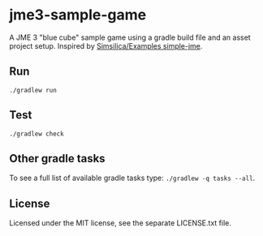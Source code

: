 # jme3-sample-game

A JME 3 "blue cube" sample game using a gradle build file and an asset project setup. Inspired by [Simsilica/Examples simple-jme](https://github.com/Simsilica/Examples/tree/master/simple-jme).

## Run

`./gradlew run`

## Test

`./gradlew check`

## Other gradle tasks

To see a full list of available gradle tasks type: `./gradlew -q tasks --all`.

## License

Licensed under the MIT license, see the separate LICENSE.txt file.
